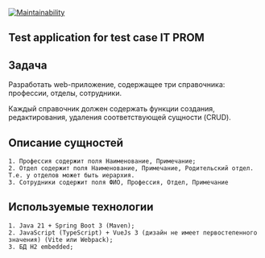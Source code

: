 [![Maintainability](https://api.codeclimate.com/v1/badges/7aa0843e159e2a63aaa9/maintainability)](https://codeclimate.com/github/HKreoin/itprom/maintainability)

## Test application for test case IT PROM

## Задача

Разработать web-приложение, содержащее три справочника: профессии, отделы, сотрудники.

Каждый справочник должен содержать функции создания, редактирования, удаления соответствующей сущности (CRUD).

## Описание сущностей

    1. Профессия содержит поля Наименование, Примечание;
    2. Отдел содержит поля Наименование, Примечание, Родительский отдел. Т.е. у отделов может быть иерархия.
    3. Сотрудники содержит поля ФИО, Профессия, Отдел, Примечание
    
## Используемые технологии

    1. Java 21 + Spring Boot 3 (Maven);
    2. JavaScript (TypeScript) + VueJs 3 (дизайн не имеет первостепенного значения) (Vite или Webpack); 
    3. БД H2 embedded;
    
